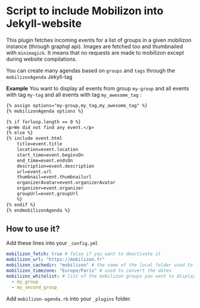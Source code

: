 # Script to include Mobilizon into Jekyll-website

This plugin fetches incoming events for a list of groups in a given mobilizon instance (through graphql api).
Images are fetched too and thumbnailed with `minimagick`. It means that no requests are made to mobilizon except during website compilations.

You can create many agendas based on `groups` and `tags` through the `mobilizonAgenda` Jekyll-tag

**Example** You want to display all events from group `my-group` and all events with tag `my-tag` and all events with tag `my_awesome_tag` :
```html
{% assign options="my-group,my_tag,my_awesome_tag" %}
{% mobilizonAgenda options %}

{% if forloop.length == 0 %}
<p>We did not find any event.</p>
{% else %}
{% include event.html
	title=event.title
	location=event.location
	start_time=event.beginsOn
	end_time=event.endsOn
	description=event.description
	url=event.url
	thumbnail=event.thumbnailurl
	organizerAvatar=event.organizerAvatar
	organizer=event.organizer
	groupUrl=event.groupUrl
	%}
{% endif %}
{% endmobilizonAgenda %}
```

## How to use it?

Add these lines into your `_config.yml`
```yml
mobilizon_fetch: true # false if you want to deactivate it
mobilizon_url: "https://mobilizon.fr"
mobilizon_cachedir: "mobilizon" # the name of the local folder used to cache the results
mobilizon_timezone: "Europe/Paris" # used to convert the dates
mobilizon_whitelist: # list of the mobilizon groups you want to display on your website
  - my_group
  - my_second_group
```

Add `mobilizon-agenda.rb` into your `_plugins` folder.
